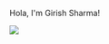 Hola, I'm Girish Sharma!
<!--
- 🔭 I’m currently working on ...
- 🌱 I’m currently learning ...
- 👯 I’m looking to collaborate on ...
- 🤔 I’m looking for help with ...
- 💬 Ask me about ...
- 📫 How to reach me: ...
- 😄 Pronouns: he/his
- ⚡ Fun fact: 
-->
<img src="https://github-readme-stats.vercel.app/api?username=codeGarry&&show_icons=true&title_color=ffffff&icon_color=bb2acf&text_color=daf7dc&bg_color=151515">
